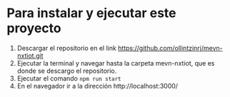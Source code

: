 # Para instalar y ejecutar este proyecto

1. Descargar el repositorio en el link https://github.com/ollintzinrj/mevn-nxtiot.git
2. Ejecutar la terminal y navegar hasta la carpeta mevn-nxtiot, que es donde se descargo el repositorio.
3. Ejecutar el comando `npm run start`
4. En el navegador ir a la dirección http://localhost:3000/
